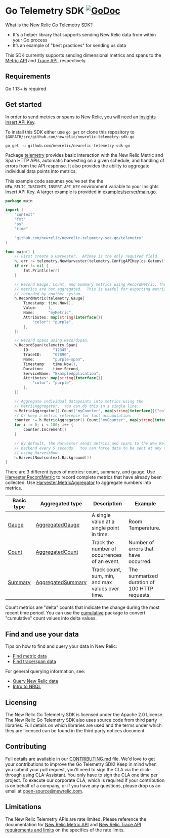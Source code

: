 # Go Telemetry SDK [![GoDoc](https://godoc.org/github.com/newrelic/newrelic-telemetry-sdk-go?status.svg)](https://godoc.org/github.com/newrelic/newrelic-telemetry-sdk-go)

What is the New Relic Go Telemetry SDK?

* It's a helper library that supports sending New Relic data from within your Go process
* It’s an example of "best practices" for sending us data

This SDK currently supports sending dimensional metrics and spans to the [Metric API](https://docs.newrelic.com/docs/data-ingest-apis/get-data-new-relic/metric-api/introduction-metric-api) and [Trace API](https://docs.newrelic.com/docs/understand-dependencies/distributed-tracing/trace-api/introduction-trace-api), respectively.


## Requirements

Go 1.13+ is required


## Get started

In order to send metrics or spans to New Relic, you will need an [Insights
Insert API Key](https://docs.newrelic.com/docs/apis/getting-started/intro-apis/understand-new-relic-api-keys#user-api-key).

To install this SDK either use `go get` or clone this repository to
`$GOPATH/src/github.com/newrelic/newrelic-telemetry-sdk-go`

```
go get -u github.com/newrelic/newrelic-telemetry-sdk-go
```

Package
[telemetry](https://godoc.org/github.com/newrelic/newrelic-telemetry-sdk-go/telemetry)
provides basic interaction with the New Relic Metric and Span HTTP APIs,
automatic harvesting on a given schedule, and handling of errors from the API
response.  It also provides the ability to aggregate individual data points into
metrics.

This example code assumes you've set the the `NEW_RELIC_INSIGHTS_INSERT_API_KEY`
environment variable to your Insights Insert API Key.  A larger example is
provided in
[examples/server/main.go](./examples/server/main.go).

```go
package main

import (
	"context"
	"fmt"
	"os"
	"time"

	"github.com/newrelic/newrelic-telemetry-sdk-go/telemetry"
)

func main() {
	// First create a Harvester.  APIKey is the only required field.
	h, err := telemetry.NewHarvester(telemetry.ConfigAPIKey(os.Getenv("NEW_RELIC_INSIGHTS_INSERT_API_KEY")))
	if err != nil {
		fmt.Println(err)
	}

	// Record Gauge, Count, and Summary metrics using RecordMetric. These
	// metrics are not aggregated.  This is useful for exporting metrics
	// recorded by another system.
	h.RecordMetric(telemetry.Gauge{
		Timestamp: time.Now(),
		Value:     1,
		Name:      "myMetric",
		Attributes: map[string]interface{}{
			"color": "purple",
		},
	})

	// Record spans using RecordSpan.
	h.RecordSpan(telemetry.Span{
		ID:          "12345",
		TraceID:     "67890",
		Name:        "purple-span",
		Timestamp:   time.Now(),
		Duration:    time.Second,
		ServiceName: "ExampleApplication",
		Attributes: map[string]interface{}{
			"color": "purple",
		},
	})

	// Aggregate individual datapoints into metrics using the
	// MetricAggregator.  You can do this in a single line:
	h.MetricAggregator().Count("myCounter", map[string]interface{}{"color": "pink"}).Increment()
	// Or keep a metric reference for fast accumulation:
	counter := h.MetricAggregator().Count("myCounter", map[string]interface{}{"color": "pink"})
	for i := 0; i < 100; i++ {
		counter.Increment()
	}

	// By default, the Harvester sends metrics and spans to the New Relic
	// backend every 5 seconds.  You can force data to be sent at any time
	// using HarvestNow.
	h.HarvestNow(context.Background())
}
```

There are 3 different types of metrics: count, summary, and gauge.  Use
[Harvester.RecordMetric](https://godoc.org/github.com/newrelic/newrelic-telemetry-sdk-go/telemetry#Harvester.RecordMetric)
to record complete metrics that have already been collected. Use
[Harvester.MetricAggregator](https://godoc.org/github.com/newrelic/newrelic-telemetry-sdk-go/telemetry#Harvester.MetricAggregator)
to aggregate numbers into metrics.

| Basic type | Aggregated type | Description | Example |
| ----------- | ----------------- | ----------- | ------- |
| [Gauge](https://godoc.org/github.com/newrelic/newrelic-telemetry-sdk-go/telemetry#Gauge) | [AggregatedGauge](https://godoc.org/github.com/newrelic/newrelic-telemetry-sdk-go/telemetry#AggregatedGauge) | A single value at a single point in time. | Room Temperature. |
| [Count](https://godoc.org/github.com/newrelic/newrelic-telemetry-sdk-go/telemetry#Count) | [AggregatedCount](https://godoc.org/github.com/newrelic/newrelic-telemetry-sdk-go/telemetry#AggregatedCount) | Track the number of occurrences of an event. | Number of errors that have occurred. |
| [Summary](https://godoc.org/github.com/newrelic/newrelic-telemetry-sdk-go/telemetry#Summary) | [AggregatedSummary](https://godoc.org/github.com/newrelic/newrelic-telemetry-sdk-go/telemetry#AggregatedSummary) | Track count, sum, min, and max values over time. | The summarized duration of 100 HTTP requests. |

Count metrics are "delta" counts that indicate the change during the most recent
time period.  You can use the
[cumulative](https://godoc.org/github.com/newrelic/newrelic-telemetry-sdk-go/telemetry)
package to convert "cumulative" count values into delta values.

## Find and use your data

Tips on how to find and query your data in New Relic:
- [Find metric data](https://docs.newrelic.com/docs/data-ingest-apis/get-data-new-relic/metric-api/introduction-metric-api#find-data)
- [Find trace/span data](https://docs.newrelic.com/docs/understand-dependencies/distributed-tracing/trace-api/introduction-trace-api#view-data)

For general querying information, see:
- [Query New Relic data](https://docs.newrelic.com/docs/using-new-relic/data/understand-data/query-new-relic-data)
- [Intro to NRQL](https://docs.newrelic.com/docs/query-data/nrql-new-relic-query-language/getting-started/introduction-nrql)

## Licensing

The New Relic Go Telemetry SDK is licensed under the Apache 2.0 License.
The New Relic Go Telemetry SDK also uses source code from third party
libraries. Full details on which libraries are used and the terms under
which they are licensed can be found in the third party notices document.


## Contributing

Full details are available in our [CONTRIBUTING.md](CONTRIBUTING.md)
file. We'd love to get your contributions to improve the Go Telemetry SDK! Keep in mind when you
submit your pull request, you'll need to sign the CLA via the click-through
using CLA-Assistant. You only have to sign the CLA one time per project.
To execute our corporate CLA, which is required if your contribution is on
behalf of a company, or if you have any questions, please drop us an email
at open-source@newrelic.com.


## Limitations

The New Relic Telemetry APIs are rate limited. Please reference the documentation for [New Relic Metric API](https://docs.newrelic.com/docs/introduction-new-relic-metric-api) and [New Relic Trace API requirements and
limits](https://docs.newrelic.com/docs/apm/distributed-tracing/trace-api/trace-api-general-requirements-limits) on the specifics of the rate limits.
